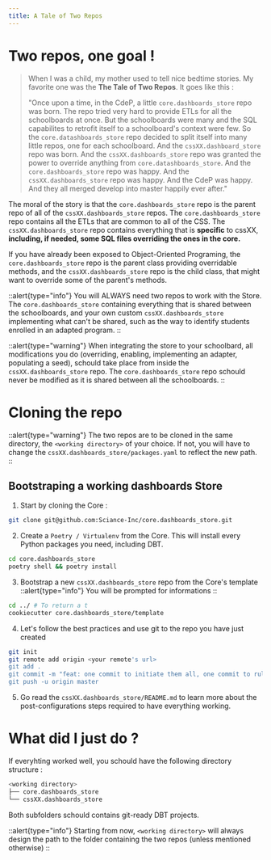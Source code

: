 ```yaml
---
title: A Tale of Two Repos
---
```


# Two repos, one goal ! 

> When I was a child, my mother used to tell nice bedtime stories. My favorite one was the **The Tale of Two Repos**. It goes like this :
> 
> "Once upon a time, in the CdeP, a little `core.dashboards_store` repo was born. The repo tried very hard to provide ETLs for all the schoolboards at once. But the schoolboards were many and the SQL capabilites to retrofit itself to a schoolboard's context were few. So the `core.datashboards_store` repo decided to split itself into many little repos, one for each schoolboard. And the `cssXX.dashboard_store` repo was born. And the `cssXX.dashboards_store` repo was granted the power to override anything from `core.datashboards_store`. And the `core.dashboards_store` repo was happy. And the `cssXX.dashboards_store` repo was happy. And the CdeP was happy. And they all merged develop into master happily ever after."


The moral of the story is that the `core.dashboards_store` repo is the parent repo of all of the `cssXX.dashboards_store` repos. The `core.dashboards_store` repo contains all the ETLs that are common to all of the CSS. The `cssXX.dashboards_store` repo contains everything that is **specific** to cssXX, **including, if needed, some SQL files overriding the ones in the core.** 

If you have already been exposed to Object-Oriented Programing, the `core.dashboards_store` repo is the parent class providing overridable methods, and the `cssXX.dashboards_store` repo is the child class, that might want to override some of the parent's methods.

::alert{type="info"}
You will ALWAYS need two repos to work with the Store. The `core.dashboards_store` containing everything that is shared between the schoolboards, and your own custom `cssXX.dashboards_store` implementing what can't be shared, such as the way to identify students enrolled in an adapted program.
::

::alert{type="warning"}
When integrating the store to your schoolbard, all modifications you do (overriding, enabling, implementing an adapter, populating a seed), schould take place from inside the `cssXX.dashboards_store` repo. The `core.dashboards_store` repo schould never be modified as it is shared between all the schoolboards.
::

# Cloning the repo

::alert{type="warning"}
The two repos are to be cloned in the same directory, the `<working directory>` of your choice. If not, you will have to change the `cssXX.dashboards_store/packages.yaml` to reflect the new path.
::

## Bootstraping a working dashboards Store

1. Start by cloning the Core :
  
```bash
git clone git@github.com:Sciance-Inc/core.dashboards_store.git
```

2. Create a `Poetry / Virtualenv` from the Core. This will install every Python packages you need, including DBT.

```bash
cd core.dashboards_store
poetry shell && poetry install
```

3. Bootstrap a new `cssXX.dashboards_store` repo from the Core's template
::alert{type="info"}
You will be prompted for informations
::
```bash
cd ../ # To return a t
cookiecutter core.dashboards_store/template
```

4. Let's follow the best practices and use git to the repo you have just created

```bash
git init
git remote add origin <your remote's url>
git add .
git commit -m "feat: one commit to initiate them all, one commit to rule them all, one commit to bring them all and in the gitness bind them, in the land of Github where the bugs lie."
git push -u origin master
```

5. Go read the `cssXX.dashboards_store/README.md` to learn more about the post-configurations steps required to have everything working.


# What did I just do ?

If everyhting worked well, you schould have the following directory structure :

```bash
<working directory>
├── core.dashboards_store
└── cssXX.dashboards_store
```

Both subfolders schould contains git-ready DBT projects.

::alert{type="info"}
Starting from now, `<working directory>` will always design the path to the folder containing the two repos (unless mentioned otherwise)
::
